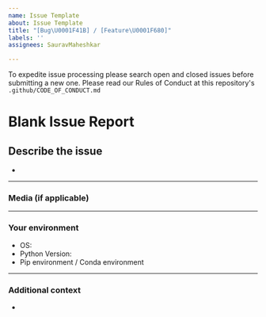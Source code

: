 ```yaml
---
name: Issue Template
about: Issue Template
title: "[Bug\U0001F41B] / [Feature\U0001F680]"
labels: ''
assignees: SauravMaheshkar

---
```


To expedite issue processing please search open and closed issues before submitting a new one.
Please read our Rules of Conduct at this repository's `.github/CODE_OF_CONDUCT.md`

# **Blank Issue Report**

## **Describe the issue**

*

---

### **Media (if applicable)**

---

### **Your environment**

* OS: 
* Python Version: 
* Pip environment / Conda environment

---

### **Additional context**
<!-- Add any other context or additional information about the issue here.-->

*
